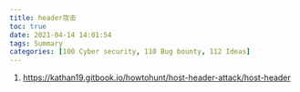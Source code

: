 ```yaml
---
title: header攻击
toc: true
date: 2021-04-14 14:01:54
tags: Summary
categories: [100 Cyber security, 110 Bug bounty, 112 Ideas]
---
```


1. https://kathan19.gitbook.io/howtohunt/host-header-attack/host-header
